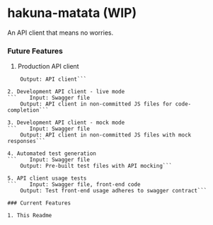 # hakuna-matata (WIP)

An API client that means no worries.

### Future Features

1. Production API client
```    Input: Swagger file
    Output: API client```

2. Development API client - live mode
```    Input: Swagger file
    Output: API client in non-committed JS files for code-completion```

3. Development API client - mock mode
```    Input: Swagger file
    Output: API client in non-committed JS files with mock responses```

4. Automated test generation
```    Input: Swagger file
    Output: Pre-built test files with API mocking```

5. API client usage tests
```    Input: Swagger file, front-end code
    Output: Test front-end usage adheres to swagger contract```

### Current Features

1. This Readme